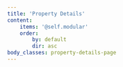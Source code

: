 ```yaml
---
title: 'Property Details'
content:
    items: '@self.modular'
    order:
        by: default
        dir: asc
body_classes: property-details-page
---
```


